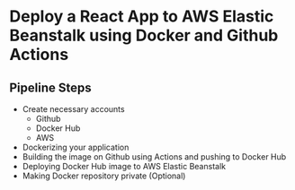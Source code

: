 # Deploy a React App to AWS Elastic Beanstalk using Docker  and Github Actions


## Pipeline Steps

- Create necessary accounts
    - Github
    - Docker Hub
    - AWS
- Dockerizing your application
- Building the image on Github using Actions and pushing to Docker Hub
- Deploying Docker Hub image to AWS Elastic Beanstalk
- Making Docker repository private (Optional)
